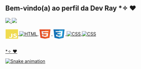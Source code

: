 ## Bem-vindo(a) ao perfil da Dev Ray *✧ :heart: 

 <div>
   <a href="https://github.com/soffiettray">
   <img height="180em" src="https://github-readme-stats.vercel.app/api?username=soffiettray&show_icons=true&theme=tokyonight&include_all_commits=true&count_private=true"/>
   <img height="180em" src="https://github-readme-stats.vercel.app/api/top-langs/?username=soffiettray&layout=compact&langs_count=6&theme=tokyonight"/>
</div>
    
<div style="display: inline_block"><br>
  <img align="center" alt="Js" height="30" width="40" src="https://raw.githubusercontent.com/devicons/devicon/master/icons/javascript/javascript-plain.svg">
  <img align="center" alt="HTML" height="30" width="40" src="https://icongr.am/devicon/java-original-wordmark.svg?size=128&color=currentColor">
  <img align="center" alt="HTML" height="30" width="40" src="https://raw.githubusercontent.com/devicons/devicon/master/icons/html5/html5-original.svg">
  <img align="center" alt="CSS" height="30" width="40" src="https://raw.githubusercontent.com/devicons/devicon/master/icons/css3/css3-original.svg">
  <img align="center" alt="CSS" height="30" width="40" src="https://icongr.am/devicon/nodejs-original.svg?size=128&color=currentColor">
  <img align="center" alt="CSS" height="30" width="40" src="https://icongr.am/devicon/react-original-wordmark.svg?size=128&color=currentColor">
 
</div>
 
 <br>
 
  *✧ :heart: 
 
<div> 
 
![Snake animation](https://github.com/SoffiettRay/SoffiettRay/blob/output/github-contribution-grid-snake.svg)

</div>
